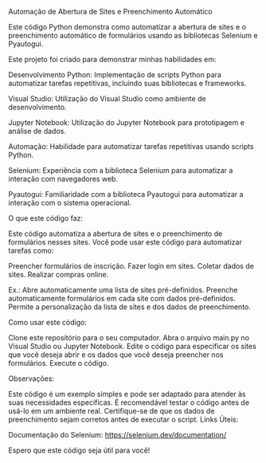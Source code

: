 Automação de Abertura de Sites e Preenchimento Automático

Este código Python demonstra como automatizar a abertura de sites e o preenchimento automático de formulários usando as bibliotecas Selenium e Pyautogui.

Este projeto foi criado para demonstrar minhas habilidades em:

Desenvolvimento Python: Implementação de scripts Python para automatizar tarefas repetitivas, incluindo suas bibliotecas e frameworks.

Visual Studio: Utilização do Visual Studio como ambiente de desenvolvimento.

Jupyter Notebook: Utilização do Jupyter Notebook para prototipagem e análise de dados.

Automação: Habilidade para automatizar tarefas repetitivas usando scripts Python.

Selenium: Experiência com a biblioteca Selenium para automatizar a interação com navegadores web.

Pyautogui: Familiaridade com a biblioteca Pyautogui para automatizar a interação com o sistema operacional.

O que este código faz:

Este código automatiza a abertura de sites e o preenchimento de formulários nesses sites. Você pode usar este código para automatizar tarefas como:

Preencher formulários de inscrição.
Fazer login em sites.
Coletar dados de sites.
Realizar compras online.

Ex.:
Abre automaticamente uma lista de sites pré-definidos.
Preenche automaticamente formulários em cada site com dados pré-definidos.
Permite a personalização da lista de sites e dos dados de preenchimento.

Como usar este código:

Clone este repositório para o seu computador.
Abra o arquivo main.py no Visual Studio ou Jupyter Notebook.
Edite o código para especificar os sites que você deseja abrir e os dados que você deseja preencher nos formulários.
Execute o código.

Observações:

Este código é um exemplo simples e pode ser adaptado para atender às suas necessidades específicas.
É recomendável testar o código antes de usá-lo em um ambiente real.
Certifique-se de que os dados de preenchimento sejam corretos antes de executar o script.
Links Úteis:

Documentação do Selenium: https://selenium.dev/documentation/

Espero que este código seja útil para você!
